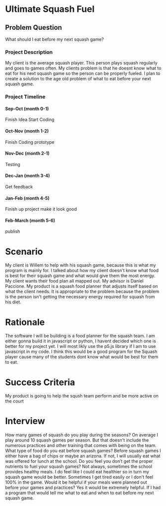 # Ultimate Squash Fuel

## Problem Question
What should I eat before my next squash game?

### Project Description
My client is the average squash player. This person plays squash regularly and goes to games often. My clients problem is that he doesnt know what to eat for his next squash game so the person can be properly fueled. I plan to create a solution to the age old problem of what to eat before your next squash game.

### Project Timeline

#### Sep-Oct    (month 0-1)
Finish Idea
Start Coding

#### Oct-Nov    (month 1-2)
Finish Coding
prototype
#### Nov-Dec    (month 2-1)
Testing

#### Dec-Jan    (month 3-4)
Get feedback

#### Jan-Feb    (month 4-5)
Finish up project make it look good
#### Feb-March  (month 5-6)
publish

# Scenario
My client is Willem to help with his squash game, because this is what my program is mainly for. I talked about how my client doesn't know what food is best for their squash game and what would give them the most energy. My client wants their food plan all mapped out. My advisor is Daniel Paccione. My product is a squash food planner that adjusts itself based on what the client needs. It is appropriate to the problem because the problem is the person isn't getting the necessary energy required for squash from his diet.


# Rationale
The software I will be building is a food planner for the squash team. I am either gonna build it in javascript or python, I havent decided which one is better for my project yet. I will most likly use the p5.js library if I am to use javascript in my code. I think this would be a good program for the Squash player cause many of the students dont know what would be best for them to eat. 

# Success Criteria
My product is going to help the sqush team perform and be more active on the court

# Interview
How many games of squash do you play during the seasons?
	On average I play around 10 squash games per season. But that doesn't include the numerous practices and other training that comes with being on the team. 
What type of  food do you eat before squash games?
	Before squash games I either have a bag of chips or maybe an arizona. If not, I will usually eat what was offered for lunch at the school. 
Do you feel you don’t get the proper nutrients to fuel your squash games?
	Not always, sometimes the school provides healthy meals. I do feel like I could eat healthier so in turn my squash game would be better. Sometimes I get tired easily or I don't feel 100% in the game. 
Would it be helpful if your meals were planned out before your games and practices?
Yes it would be extremely helpful. If I had a program that would tell me what to eat and when to eat before my next squash game.

